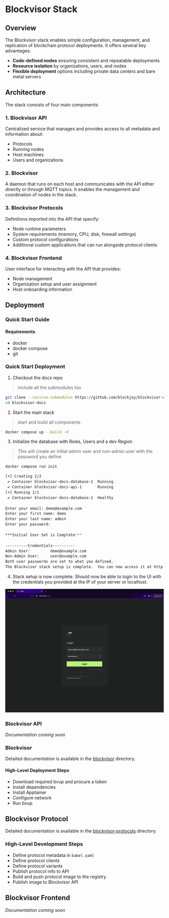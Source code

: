 # Blockvisor Stack

## Overview

The Blockvisor stack enables simple configuration, management, and replication of blockchain protocol deployments. It offers several key advantages:

- **Code-defined nodes** ensuring consistent and repeatable deployments
- **Resource isolation** by organizations, users, and nodes
- **Flexible deployment** options including private data centers and bare metal servers

## Architecture

The stack consists of four main components:

### 1. Blockvisor API

Centralized service that manages and provides access to all metadata and information about:
- Protocols
- Running nodes
- Host machines
- Users and organizations

### 2. Blockvisor

A daemon that runs on each host and communicates with the API either directly or through MQTT topics. It enables the management and coordination of nodes in the stack.

### 3. Blockvisor Protocols

Definitions imported into the API that specify:
- Node runtime parameters
- System requirements (memory, CPU, disk, firewall settings)
- Custom protocol configurations
- Additional custom applications that can run alongside protocol clients

### 4. Blockvisor Frontend

User interface for interacting with the API that provides:
- Node management
- Organization setup and user assignment
- Host onboarding information

## Deployment

### Quick Start Guide
#### Requirements
- docker
- docker compose
- git

### Quick Start Deployment
1. Checkout the docs repo
> include all the submodules too
```bash
git clone --recurse-submodules https://github.com/blockjoy/blockvisor-docs.git
cd blockvisor-docs
```
2. Start the main stack 
> start and build all components
```bash
docker compose up --build -d
```

3. Initialize the database with Roles, Users and a dev Region
> This will create an initial admin user and non-admin user with the password you define
```bash
docker compose run init
```
```bash
[+] Creating 2/2
 ✔ Container blockvisor-docs-database-1  Running                                                                                                                                                                                                                                                                               0.0s
 ✔ Container blockvisor-docs-api-1       Running                                                                                                                                                                                                                                                                               0.0s
[+] Running 1/1
 ✔ Container blockvisor-docs-database-1  Healthy                                                                                                                                                                                                                                                                               0.5s

Enter your email: demo@example.com
Enter your first name: demo
Enter your last name: admin
Enter your password:

***Initial User Set is Complete***

----------Credentials----------
Admin User: 		demo@example.com
Non-Admin User: 	user@example.com
Both user passwords are set to what you defined.
The Blockvisor stack setup is complete.  You can now access it at http://<server_ip>
```

4. Stack setup is now complete.  Should now be able to login to the UI with the credentials you provided at the IP of your server or localhost.

![Login Page](./images/login.png "Login Page")

### Blockvisor API

*Documentation coming soon*

### Blockvisor

Detailed documentation is available in the [blockvisor](blockvisor/README.md) directory.

#### High-Level Deployment Steps
- Download required bvup  and procure a token
- Install dependencies
- Install Apptainer
- Configure network
- Run bvup

## Blockvisor Protocol

Detailed documentation is available in the [blockvisor-protocols](blockvisor-protocols/README.md) directory.

### High-Level Development Steps
- Define protocol metadata in `babel.yaml`
- Define protocol clients
- Define protocol variants
- Publish protocol info to API
- Build and push protocol image to the registry
- Publish image to Blockvisor API


## Blockvisor Frontend

*Documentation coming soon*
